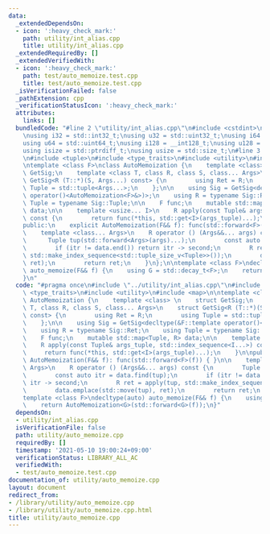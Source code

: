 ```yaml
---
data:
  _extendedDependsOn:
  - icon: ':heavy_check_mark:'
    path: utility/int_alias.cpp
    title: utility/int_alias.cpp
  _extendedRequiredBy: []
  _extendedVerifiedWith:
  - icon: ':heavy_check_mark:'
    path: test/auto_memoize.test.cpp
    title: test/auto_memoize.test.cpp
  _isVerificationFailed: false
  _pathExtension: cpp
  _verificationStatusIcon: ':heavy_check_mark:'
  attributes:
    links: []
  bundledCode: "#line 2 \"utility/int_alias.cpp\"\n#include <cstdint>\n#include <cstddef>\n\
    \nusing i32 = std::int32_t;\nusing u32 = std::uint32_t;\nusing i64 = std::int64_t;\n\
    using u64 = std::uint64_t;\nusing i128 = __int128_t;\nusing u128 = __uint128_t;\n\
    using isize = std::ptrdiff_t;\nusing usize = std::size_t;\n#line 3 \"utility/auto_memoize.cpp\"\
    \n#include <tuple>\n#include <type_traits>\n#include <utility>\n#include <map>\n\
    \ntemplate <class F>\nclass AutoMemoization {\n    template <class> \n    struct\
    \ GetSig;\n    template <class T, class R, class S, class... Args>\n    struct\
    \ GetSig<R (T::*)(S, Args...) const> {\n        using Ret = R;\n        using\
    \ Tuple = std::tuple<Args...>;\n    };\n\n    using Sig = GetSig<decltype(&F::template\
    \ operator()<AutoMemoization<F>&>)>;\n    using R = typename Sig::Ret;\n    using\
    \ Tuple = typename Sig::Tuple;\n\n    F func;\n    mutable std::map<Tuple, R>\
    \ data;\n\n    template <usize... I>\n    R apply(const Tuple& args_tuple, std::index_sequence<I...>)\
    \ const {\n        return func(*this, std::get<I>(args_tuple)...);\n    }\n\n\
    public:\n    explicit AutoMemoization(F&& f): func(std::forward<F>(f)) { }\n\n\
    \    template <class... Args>\n    R operator () (Args&&... args) const {\n  \
    \      Tuple tup(std::forward<Args>(args)...);\n        const auto itr = data.find(tup);\n\
    \        if (itr != data.end()) return itr -> second;\n        R ret = apply(tup,\
    \ std::make_index_sequence<std::tuple_size_v<Tuple>>());\n        data.emplace(std::move(tup),\
    \ ret);\n        return ret;\n    }\n};\n\ntemplate <class F>\ndecltype(auto)\
    \ auto_memoize(F&& f) {\n    using G = std::decay_t<F>;\n    return AutoMemoization<G>(std::forward<G>(f));\n\
    }\n"
  code: "#pragma once\n#include \"../utility/int_alias.cpp\"\n#include <tuple>\n#include\
    \ <type_traits>\n#include <utility>\n#include <map>\n\ntemplate <class F>\nclass\
    \ AutoMemoization {\n    template <class> \n    struct GetSig;\n    template <class\
    \ T, class R, class S, class... Args>\n    struct GetSig<R (T::*)(S, Args...)\
    \ const> {\n        using Ret = R;\n        using Tuple = std::tuple<Args...>;\n\
    \    };\n\n    using Sig = GetSig<decltype(&F::template operator()<AutoMemoization<F>&>)>;\n\
    \    using R = typename Sig::Ret;\n    using Tuple = typename Sig::Tuple;\n\n\
    \    F func;\n    mutable std::map<Tuple, R> data;\n\n    template <usize... I>\n\
    \    R apply(const Tuple& args_tuple, std::index_sequence<I...>) const {\n   \
    \     return func(*this, std::get<I>(args_tuple)...);\n    }\n\npublic:\n    explicit\
    \ AutoMemoization(F&& f): func(std::forward<F>(f)) { }\n\n    template <class...\
    \ Args>\n    R operator () (Args&&... args) const {\n        Tuple tup(std::forward<Args>(args)...);\n\
    \        const auto itr = data.find(tup);\n        if (itr != data.end()) return\
    \ itr -> second;\n        R ret = apply(tup, std::make_index_sequence<std::tuple_size_v<Tuple>>());\n\
    \        data.emplace(std::move(tup), ret);\n        return ret;\n    }\n};\n\n\
    template <class F>\ndecltype(auto) auto_memoize(F&& f) {\n    using G = std::decay_t<F>;\n\
    \    return AutoMemoization<G>(std::forward<G>(f));\n}"
  dependsOn:
  - utility/int_alias.cpp
  isVerificationFile: false
  path: utility/auto_memoize.cpp
  requiredBy: []
  timestamp: '2021-05-10 19:00:24+09:00'
  verificationStatus: LIBRARY_ALL_AC
  verifiedWith:
  - test/auto_memoize.test.cpp
documentation_of: utility/auto_memoize.cpp
layout: document
redirect_from:
- /library/utility/auto_memoize.cpp
- /library/utility/auto_memoize.cpp.html
title: utility/auto_memoize.cpp
---
```


